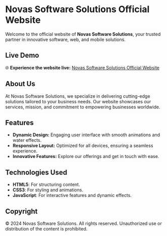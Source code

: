 # Novas Software Solutions Official Website

Welcome to the official website of **Novas Software Solutions**, your trusted partner in innovative software, web, and mobile solutions.

## Live Demo

🌐 **Experience the website live:** [Novas Software Solutions Official Website](https://novassoftwaresolutions.github.io/officialwebsite/)

## About Us

At Novas Software Solutions, we specialize in delivering cutting-edge solutions tailored to your business needs. Our website showcases our services, mission, and commitment to empowering businesses worldwide.

## Features

- **Dynamic Design:** Engaging user interface with smooth animations and water effects.
- **Responsive Layout:** Optimized for all devices, ensuring a seamless experience.
- **Innovative Features:** Explore our offerings and get in touch with ease.

## Technologies Used

- **HTML5**: For structuring content.
- **CSS3**: For styling and animations.
- **JavaScript**: For interactive features and dynamic effects.

## Copyright

© 2024 Novas Software Solutions. All rights reserved. Unauthorized use or distribution of the content is prohibited.
